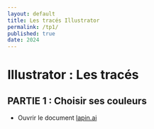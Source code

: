 ```yaml
---
layout: default
title: Les tracés Illustrator
permalink: /tp1/
published: true
date: 2024
---
```

# Illustrator : Les tracés

## PARTIE 1 : Choisir ses couleurs

- Ouvrir le document  [lapin.ai]({{site.baseurl}}/illustrator/lapin.ai/)
